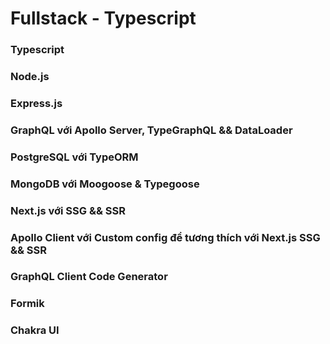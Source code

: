 # Fullstack - Typescript

### Typescript

### Node.js

### Express.js

### GraphQL với Apollo Server, TypeGraphQL && DataLoader

### PostgreSQL với TypeORM

### MongoDB với Moogoose & Typegoose

### Next.js với SSG && SSR

### Apollo Client với Custom config để tương thích với Next.js SSG && SSR

### GraphQL Client Code Generator

### Formik

### Chakra UI
